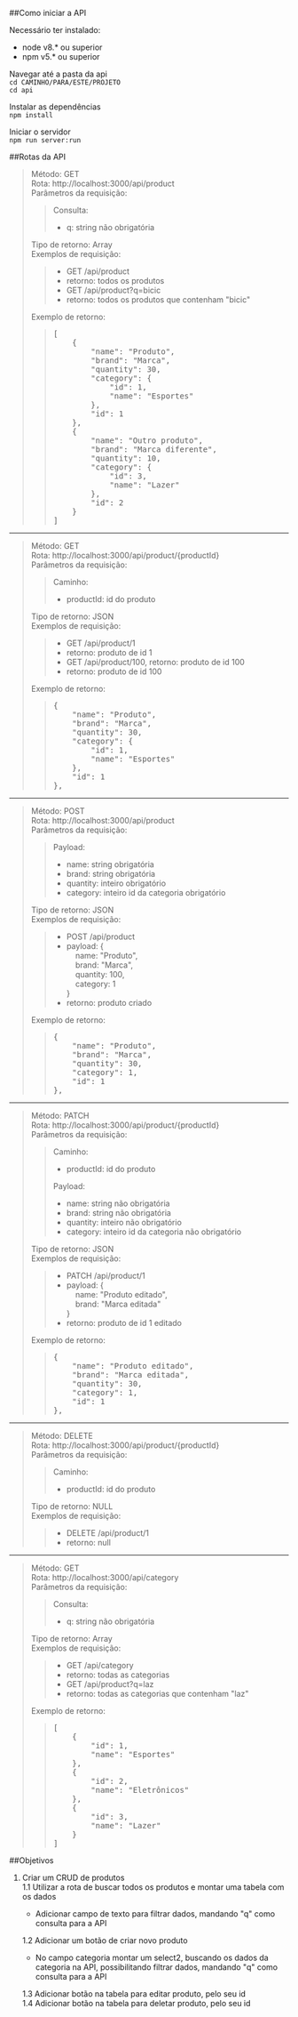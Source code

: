 ##Como iniciar a API

Necessário ter instalado:
  * node v8.* ou superior
  * npm  v5.* ou superior

Navegar até a pasta da api\
`cd CAMINHO/PARA/ESTE/PROJETO`\
`cd api`

Instalar as dependências\
`npm install`

Iniciar o servidor\
`npm run server:run`

##Rotas da API

> Método: GET\
> Rota: http://localhost:3000/api/product\
> Parâmetros da requisição:
> > Consulta: 
> > * q: string não obrigatória
>
> Tipo de retorno: Array\
> Exemplos de requisição: 
> > * GET /api/product
> >  * retorno: todos os produtos
> > * GET /api/product?q=bicic
> >  * retorno: todos os produtos que contenham "bicic"
>
> Exemplo de retorno:
> > <pre>
> > [
> >     {
> >         "name": "Produto",
> >         "brand": "Marca",
> >         "quantity": 30,
> >         "category": {
> >             "id": 1,
> >             "name": "Esportes"
> >         },
> >         "id": 1
> >     },
> >     {
> >         "name": "Outro produto",
> >         "brand": "Marca diferente",
> >         "quantity": 10,
> >         "category": {
> >             "id": 3,
> >             "name": "Lazer"
> >         },
> >         "id": 2
> >     }
> > ]
> > </pre>

---

> Método: GET\
> Rota: http://localhost:3000/api/product/{productId}\
> Parâmetros da requisição:
> > Caminho: 
> > * productId: id do produto
>
> Tipo de retorno: JSON\
> Exemplos de requisição: 
> > * GET /api/product/1 
> >  * retorno: produto de id 1
> > * GET /api/product/100, retorno: produto de id 100
> >  * retorno: produto de id 100
>
> Exemplo de retorno:
> > <pre>
> > {
> >     "name": "Produto",
> >     "brand": "Marca",
> >     "quantity": 30,
> >     "category": {
> >         "id": 1,
> >         "name": "Esportes"
> >     },
> >     "id": 1
> > },
> > </pre>

---

> Método: POST\
> Rota: http://localhost:3000/api/product\
> Parâmetros da requisição:
> > Payload: 
> > * name: string obrigatória
> > * brand: string obrigatória
> > * quantity: inteiro obrigatório
> > * category: inteiro id da categoria obrigatório
>
> Tipo de retorno: JSON\
> Exemplos de requisição: 
> > * POST /api/product
> >  * payload: {\
&nbsp; &nbsp; name: "Produto",\
&nbsp; &nbsp; brand: "Marca",\
&nbsp; &nbsp; quantity: 100,\
&nbsp; &nbsp; category: 1\
}
> >  * retorno: produto criado
>
> Exemplo de retorno:
> > <pre>
> > {
> >     "name": "Produto",
> >     "brand": "Marca",
> >     "quantity": 30,
> >     "category": 1,
> >     "id": 1
> > },
> > </pre>

---

> Método: PATCH\
> Rota: http://localhost:3000/api/product/{productId}\
> Parâmetros da requisição:
> > Caminho: 
> > * productId: id do produto
> >
> > Payload: 
> > * name: string não obrigatória
> > * brand: string não obrigatória
> > * quantity: inteiro não obrigatório
> > * category: inteiro id da categoria não obrigatório
>
> Tipo de retorno: JSON\
> Exemplos de requisição: 
> > * PATCH /api/product/1
> >  * payload: {\
&nbsp; &nbsp; name: "Produto editado",\
&nbsp; &nbsp; brand: "Marca editada"\
}
> >  * retorno: produto de id 1 editado
>
> Exemplo de retorno:
> > <pre>
> > {
> >     "name": "Produto editado",
> >     "brand": "Marca editada",
> >     "quantity": 30,
> >     "category": 1,
> >     "id": 1
> > },
> > </pre>

---

> Método: DELETE\
> Rota: http://localhost:3000/api/product/{productId}\
> Parâmetros da requisição:
> > Caminho:
> > * productId: id do produto
>
> Tipo de retorno: NULL\
> Exemplos de requisição: 
> > * DELETE /api/product/1
> >  * retorno: null

---

> Método: GET\
> Rota: http://localhost:3000/api/category\
> Parâmetros da requisição:
> > Consulta: 
> > * q: string não obrigatória
>
> Tipo de retorno: Array\
> Exemplos de requisição: 
> > * GET /api/category
> >  * retorno: todas as categorias
> > * GET /api/product?q=laz
> >  * retorno: todas as categorias que contenham "laz"
>
> Exemplo de retorno:
> > <pre>
> > [
> >     {
> >         "id": 1,
> >         "name": "Esportes"
> >     },
> >     {
> >         "id": 2,
> >         "name": "Eletrônicos"
> >     },
> >     {
> >         "id": 3,
> >         "name": "Lazer"
> >     }
> > ]
> > </pre>

##Objetivos

1. Criar um CRUD de produtos\
    1.1 Utilizar a rota de buscar todos os produtos e montar uma tabela com os dados
      * Adicionar campo de texto para filtrar dados, mandando "q" como consulta para a API
      
    1.2 Adicionar um botão de criar novo produto
      * No campo categoria montar um select2, buscando os dados da categoria na API,
       possibilitando filtrar dados, mandando "q" como consulta para a API
          
    1.3 Adicionar botão na tabela para editar produto, pelo seu id\
    1.4 Adicionar botão na tabela para deletar produto, pelo seu id
